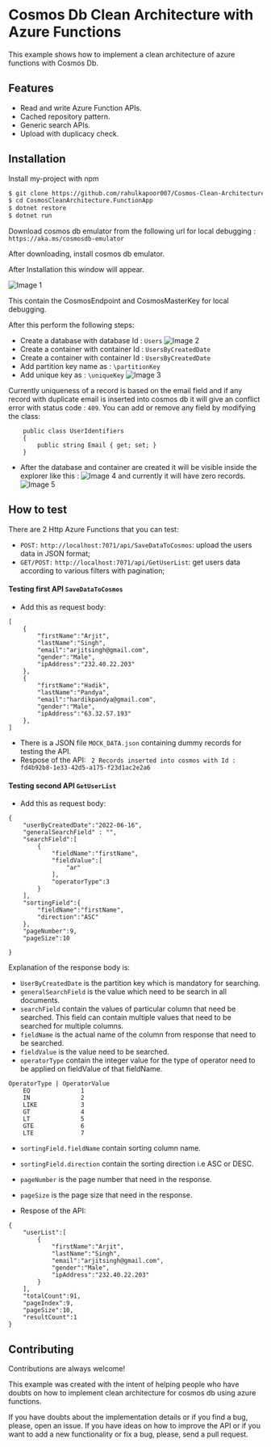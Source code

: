 
# Cosmos Db Clean Architecture with Azure Functions

This example shows how to implement a clean architecture of azure functions with Cosmos Db. 


## Features

- Read and write Azure Function APIs.
- Cached repository pattern.
- Generic search APIs.
- Upload with duplicacy check.


## Installation

Install my-project with npm

```sh
$ git clone https://github.com/rahulkapoor007/Cosmos-Clean-Architecture.git
$ cd CosmosCleanArchitecture.FunctionApp
$ dotnet restore
$ dotnet run
```
Download cosmos db emulator from the following url for local debugging :
``
https://aka.ms/cosmosdb-emulator
``

After downloading, install cosmos db emulator.

After Installation this window will appear.

![Image 1](Data/1.png)

This contain the CosmosEndpoint and CosmosMasterKey for local debugging.

After this perform the following steps:
- Create a database with database Id : ``Users``
![Image 2](Data/2.png)
- Create a container with container Id : ``UsersByCreatedDate``
- Create a container with container Id : ``UsersByCreatedDate``
- Add partition key name as : ``\partitionKey``
- Add unique key as : ``\uniqueKey``
![Image 3](Data/3.png)

Currently uniqueness of a record is based on the email field and if any record with duplicate email is inserted into cosmos db it will give an conflict error with status code : ``409``. You can add or remove any field by modifying the class:
```
    public class UserIdentifiers
    {
        public string Email { get; set; }
    }
```
- After the database and container are created it will be visible inside the explorer like this :
![Image 4](Data/4.png)
and currently it will have zero records.
![Image 5](Data/5.png)
## How to test
There are 2 Http Azure Functions that you can test:

 - `POST:` `http://localhost:7071/api/SaveDataToCosmos`: upload the users data in JSON format;
 - `GET/POST:` `http://localhost:7071/api/GetUserList`: get users data according to various filters with pagination;

 #### Testing first API ``SaveDataToCosmos``

- Add this as request body:
```
[
    {
        "firstName":"Arjit",
        "lastName":"Singh",
        "email":"arjitsingh@gmail.com",
        "gender":"Male",
        "ipAddress":"232.40.22.203"
    },
    {
        "firstName":"Hadik",
        "lastName":"Pandya",
        "email":"hardikpandya@gmail.com",
        "gender":"Male",
        "ipAddress":"63.32.57.193"
    },
]
```
- There is a JSON file `MOCK_DATA.json` containing dummy records for testing the API.
- Respose of the API: 
`` 2 Records inserted into cosmos with Id : fd4b92b8-1e33-42d5-a175-f23d1ac2e2a6``

#### Testing second API ``GetUserList``

- Add this as request body:

```
{
    "userByCreatedDate":"2022-06-16",
    "generalSearchField" : "",
    "searchField":[
        {
            "fieldName":"firstName",
            "fieldValue":[
                "ar"
            ],
            "operatorType":3
        }
    ],
    "sortingField":{
        "fieldName":"firstName",
        "direction":"ASC"
    },
    "pageNumber":9,
    "pageSize":10

}
```

Explanation of the response body is:
- `UserByCreatedDate` is the partition key which is mandatory for searching.
- `generalSearchField` is the value which need to be search in all documents.
- `searchField` contain the values of particular column that need be searched. This field can contain multiple values that need to be searched for multiple columns.
- `fieldName` is the actual name of the column from response that need to be searched.
- `fieldValue` is the value need to be searched.
- `operatorType` contain the integer value for the type of operator need to be applied on fieldValue of that fieldName.
```
OperatorType | OperatorValue
    EQ              1
    IN              2
    LIKE            3
    GT              4
    LT              5
    GTE             6
    LTE             7
```

- `sortingField.fieldName` contain sorting column name.
- `sortingField.direction` contain the sorting direction i.e ASC or DESC.
- `pageNumber` is the page number that need in the response.
- `pageSize` is the page size that need in the response.

- Respose of the API: 
````
{
    "userList":[
        {
            "firstName":"Arjit",
            "lastName":"Singh",
            "email":"arjitsingh@gmail.com",
            "gender":"Male",
            "ipAddress":"232.40.22.203"
        }
    ],
    "totalCount":91,
    "pageIndex":9,
    "pageSize":10,
    "resultCount":1
}
````



## Contributing

Contributions are always welcome!

This example was created with the intent of helping people who have doubts on how to implement clean architecture for cosmos db using azure functions.

If you have doubts about the implementation details or if you find a bug, please, open an issue. If you have ideas on how to improve the API or if you want to add a new functionality or fix a bug, please, send a pull request.

